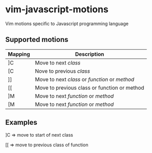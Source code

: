 # vim-javascript-motions
Vim motions specific to Javascript programming language


## Supported motions

| Mapping | Description                                    |
| ------- | ---                                            |
| ]C      | Move to next *class*                           |
| [C      | Nove to previous *class*                       |
| ]]      | Move to next *class* or *function* or *method* |
| [[      | Move to previous class or function or method   |
| ]M      | Move to next *function* or *method*            |
| [M      | Move to next *function* or *method*            |


## Examples

]C => move to start of next class

[[ => move to previous class of function
